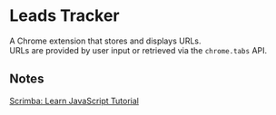 # Leads Tracker
A Chrome extension that stores and displays URLs. <br>
URLs are provided by user input or retrieved via the `chrome.tabs` API.

## Notes
[Scrimba: Learn JavaScript Tutorial](https://scrimba.com/learn-javascript-c0v)